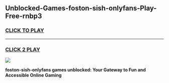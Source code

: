 
## Unblocked-Games-foston-sish-onlyfans-Play-Free-rnbp3
<h3>
<a href="https://premium76.site?title=foston-sish-onlyfans&ref=09A">CLICK TO PLAY</a></h3>
<hr>

<h3>
<a href="https://premium76.site?title=foston-sish-onlyfans&ref=09A">CLICK 2 PLAY</a>
  
</h3>

<a href="https://premium76.site?title=foston-sish-onlyfans&ref=09A"><img src="https://clearcache.store/games.png"></a>


**foston-sish-onlyfans games unblocked: Your Gateway to Fun and Accessible Online Gaming**
